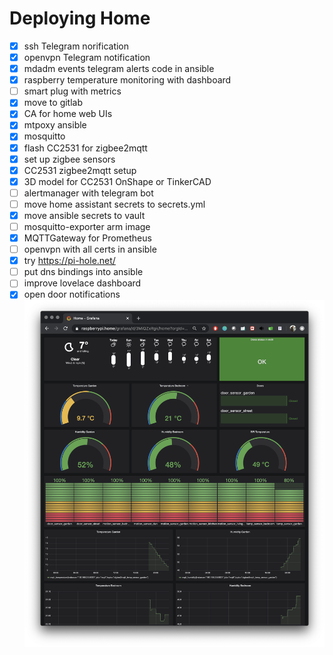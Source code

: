 #                     Deploying Home

- [x]  ssh Telegram norification
- [x]  openvpn Telegram notification
- [x]  mdadm events telegram alerts code in ansible
- [x]  raspberry temperature monitoring with dashboard
- [ ]  smart plug with metrics
- [x]  move to gitlab
- [x]  CA for home web UIs
- [x]  mtpoxy ansible
- [x]  mosquitto
- [x]  flash CC2531 for zigbee2mqtt
- [x]  set up zigbee sensors
- [x]  CC2531 zigbee2mqtt setup
- [x]  3D model for CC2531 OnShape or TinkerCAD
- [ ]  alertmanager with telegram bot
- [ ]  move home assistant secrets to secrets.yml
- [x]  move ansible secrets to vault
- [ ]  mosquitto-exporter arm image
- [x]  MQTTGateway for Prometheus
- [ ]  openvpn with all certs in ansible
- [x]  try https://pi-hole.net/
- [ ]  put dns bindings into ansible
- [ ]  improve lovelace dashboard
- [x]  open door notifications
![Image of dashboard](./dashboard.png)
